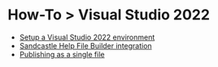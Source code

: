 # How-To > Visual Studio 2022

* [Setup a Visual Studio 2022 environment](/vs2022/vs2022-shfb.md)
* [Sandcastle Help File Builder integration]() 
* [Publishing as a single file](./profile/how-to/visual-studio-publish-single-file/visual-studio-publish-single-file.md)
